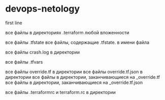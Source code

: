 # devops-netology
first line

все файлы в директориях .terraform любой вложенности

все файлы .tfstate
все файлы, содержащие .tfstate. в имени файла

все файлы crash.log в директории

все файлы .tfvars

все файлы override.tf в директории
все файлы override.tf.json в директории
все файлы в директории, заканчивающиеся на _override.tf
все файлы в директории, заканчивающиеся на _override.tf.json

все файлы .terraformrc и terraform.rc в директории 


